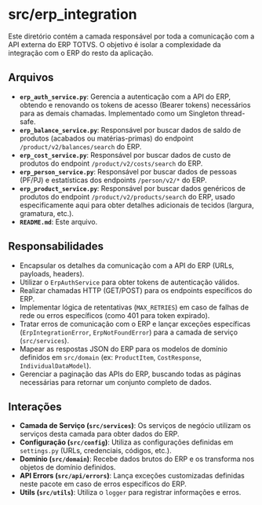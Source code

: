 # src/erp_integration

Este diretório contém a camada responsável por toda a comunicação com a API externa do ERP TOTVS. O objetivo é isolar a complexidade da integração com o ERP do resto da aplicação.

## Arquivos

*   **`erp_auth_service.py`**: Gerencia a autenticação com a API do ERP, obtendo e renovando os tokens de acesso (Bearer tokens) necessários para as demais chamadas. Implementado como um Singleton thread-safe.
*   **`erp_balance_service.py`**: Responsável por buscar dados de saldo de produtos (acabados ou matérias-primas) do endpoint `/product/v2/balances/search` do ERP.
*   **`erp_cost_service.py`**: Responsável por buscar dados de custo de produtos do endpoint `/product/v2/costs/search` do ERP.
*   **`erp_person_service.py`**: Responsável por buscar dados de pessoas (PF/PJ) e estatísticas dos endpoints `/person/v2/*` do ERP.
*   **`erp_product_service.py`**: Responsável por buscar dados genéricos de produtos do endpoint `/product/v2/products/search` do ERP, usado especificamente aqui para obter detalhes adicionais de tecidos (largura, gramatura, etc.).
*   **`README.md`**: Este arquivo.

## Responsabilidades

*   Encapsular os detalhes da comunicação com a API do ERP (URLs, payloads, headers).
*   Utilizar o `ErpAuthService` para obter tokens de autenticação válidos.
*   Realizar chamadas HTTP (GET/POST) para os endpoints específicos do ERP.
*   Implementar lógica de retentativas (`MAX_RETRIES`) em caso de falhas de rede ou erros específicos (como 401 para token expirado).
*   Tratar erros de comunicação com o ERP e lançar exceções específicas (`ErpIntegrationError`, `ErpNotFoundError`) para a camada de serviço (`src/services`).
*   Mapear as respostas JSON do ERP para os modelos de domínio definidos em `src/domain` (ex: `ProductItem`, `CostResponse`, `IndividualDataModel`).
*   Gerenciar a paginação das APIs do ERP, buscando todas as páginas necessárias para retornar um conjunto completo de dados.

## Interações

*   **Camada de Serviço (`src/services`)**: Os serviços de negócio utilizam os serviços desta camada para obter dados do ERP.
*   **Configuração (`src/config`)**: Utiliza as configurações definidas em `settings.py` (URLs, credenciais, códigos, etc.).
*   **Domínio (`src/domain`)**: Recebe dados brutos do ERP e os transforma nos objetos de domínio definidos.
*   **API Errors (`src/api/errors`)**: Lança exceções customizadas definidas neste pacote em caso de erros específicos do ERP.
*   **Utils (`src/utils`)**: Utiliza o `logger` para registrar informações e erros.